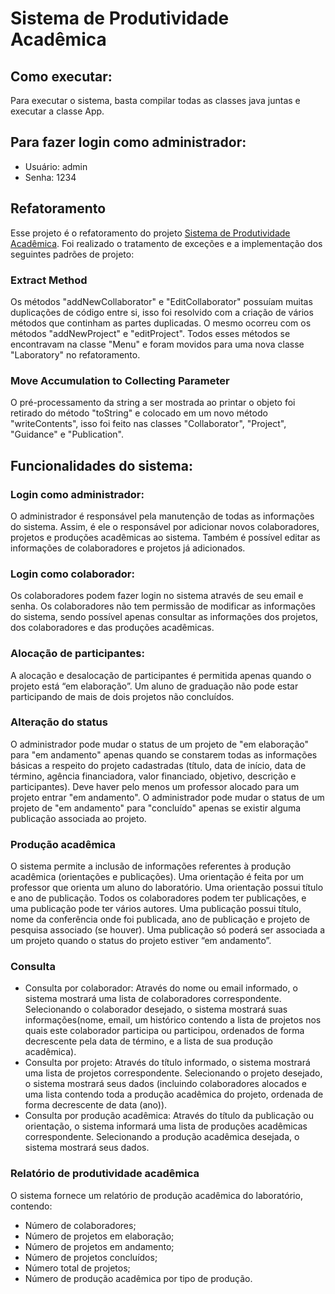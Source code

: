 # Sistema de Produtividade Acadêmica

## Como executar:

Para executar o sistema, basta compilar todas as classes java juntas e executar a classe App.

## Para fazer login como administrador:

* Usuário: admin
* Senha: 1234

## Refatoramento

Esse projeto é o refatoramento do projeto [Sistema de Produtividade Acadêmica](https://github.com/pamelams/SistemaProdutividadeAcademica). Foi realizado o tratamento de exceções e a implementação dos seguintes padrões de projeto:

### Extract Method

Os métodos "addNewCollaborator" e "EditCollaborator" possuíam muitas duplicações de código entre si, isso foi resolvido com a criação de vários métodos que continham as partes duplicadas. O mesmo ocorreu com os métodos "addNewProject" e "editProject". Todos esses métodos se encontravam na classe "Menu" e foram movidos para uma nova classe "Laboratory" no refatoramento.

### Move Accumulation to Collecting Parameter

O pré-processamento da string a ser mostrada ao printar o objeto foi retirado do método "toString" e colocado em um novo método "writeContents", isso foi feito nas classes "Collaborator", "Project", "Guidance" e "Publication".

## Funcionalidades do sistema:

### Login como administrador:

O administrador é responsável pela manutenção de todas as informações do sistema. Assim, é ele o responsável por adicionar novos colaboradores, projetos e produções acadêmicas ao sistema. Também é possível editar as informações de colaboradores e projetos já adicionados.

### Login como colaborador:

Os colaboradores podem fazer login no sistema através de seu email e senha. Os colaboradores não tem permissão de modificar as informações do sistema, sendo possível apenas consultar as informações dos projetos, dos colaboradores e das produções acadêmicas.

### Alocação de participantes:

A alocação e desalocação de participantes é permitida apenas quando o projeto está “em elaboração”. Um aluno de graduação não pode estar participando de mais de dois projetos não concluídos. 

### Alteração do status

O administrador pode mudar o status de um projeto de "em elaboração" para "em andamento" apenas quando se constarem todas as informações básicas a respeito do projeto cadastradas (título, data de início, data de término, agência financiadora, valor financiado, objetivo, descrição e participantes). Deve haver pelo menos um professor alocado para um projeto entrar "em andamento".
O administrador pode mudar o status de um projeto de "em andamento" para "concluído" apenas se existir alguma publicação associada ao projeto.

### Produção acadêmica

O sistema permite a inclusão de informações referentes à produção acadêmica (orientações e publicações). Uma orientação é feita por um professor que orienta um aluno do laboratório. Uma orientação possui título e ano de publicação.
Todos os colaboradores podem ter publicações, e uma publicação pode ter vários autores. Uma publicação possui título, nome da conferência onde foi publicada, ano de publicação e projeto de pesquisa associado (se houver). Uma publicação só poderá ser associada a um projeto quando o status do projeto
estiver “em andamento”.

### Consulta

* Consulta por colaborador: Através do nome ou email informado, o sistema mostrará uma lista de colaboradores correspondente. Selecionando o colaborador desejado, o sistema mostrará suas informações(nome, email, um histórico contendo a lista de projetos nos quais este colaborador participa ou participou, ordenados de forma decrescente pela data de término, e a lista de sua produção acadêmica).
* Consulta por projeto: Através do título informado, o sistema mostrará uma lista de projetos correspondente. Selecionando o projeto desejado, o sistema mostrará seus dados (incluindo colaboradores alocados e uma lista contendo toda a produção acadêmica do projeto, ordenada de forma decrescente de data (ano)).
* Consulta por produção acadêmica: Através do título da publicação ou orientação, o sistema informará uma lista de produções acadêmicas correspondente. Selecionando a produção acadêmica desejada, o sistema mostrará seus dados.

### Relatório de produtividade acadêmica

O sistema fornece um relatório de produção acadêmica do laboratório, contendo:
* Número de colaboradores;
* Número de projetos em elaboração;
* Número de projetos em andamento;
* Número de projetos concluídos;
* Número total de projetos;
* Número de produção acadêmica por tipo de produção.